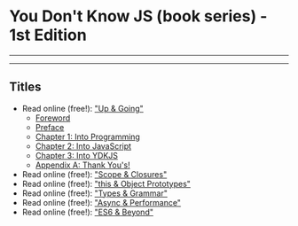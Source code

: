 # You Don't Know JS (book series) - 1st Edition


----
----

## Titles

* Read online (free!): ["Up & Going"](up\%20&\%20going/README.md#you-dont-know-js-up--going)
	* [Foreword](up\%20&\%20going/foreword.md)
	* [Preface](preface.md)
	* [Chapter 1: Into Programming](up\%20&\%20going/ch1.md)
	* [Chapter 2: Into JavaScript](up\%20&\%20going/ch2.md)
	* [Chapter 3: Into YDKJS](up\%20&\%20going/ch3.md)
	* [Appendix A: Thank You's!](up\%20&\%20going/apA.md)
* Read online (free!): ["Scope & Closures"](scope\%20&\%20closures/README.md#you-dont-know-js-scope--closures)
* Read online (free!): ["this & Object Prototypes"](this\%20&\%20object\%20prototypes/README.md#you-dont-know-js-this--object-prototypes)
* Read online (free!): ["Types & Grammar"](types\%20&\%20grammar/README.md#you-dont-know-js-types--grammar)
* Read online (free!): ["Async & Performance"](async\%20&\%20performance/README.md#you-dont-know-js-async--performance)
* Read online (free!): ["ES6 & Beyond"](es6\%20&\%20beyond/README.md#you-dont-know-js-es6--beyond)